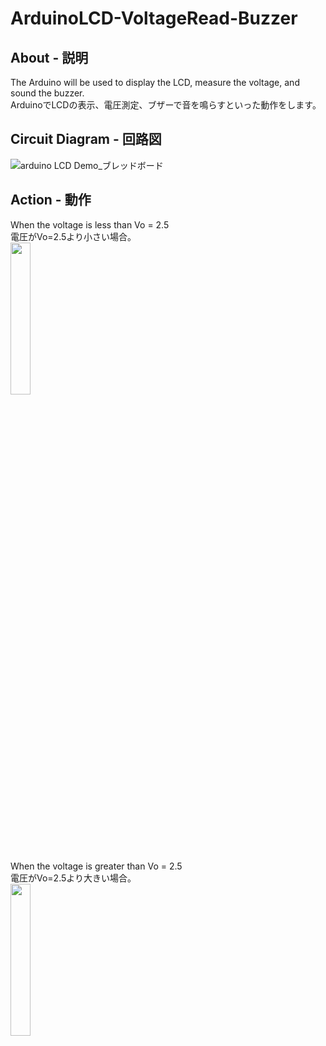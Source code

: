 # ArduinoLCD-VoltageRead-Buzzer
## About - 説明
The Arduino will be used to display the LCD, measure the voltage, and sound the buzzer.  
ArduinoでLCDの表示、電圧測定、ブザーで音を鳴らすといった動作をします。

## Circuit Diagram - 回路図
![arduino LCD Demo_ブレッドボード](https://user-images.githubusercontent.com/25848834/141890894-3c2fa0f4-0ca3-48cd-850c-ea7c65327449.png)  
  
## Action - 動作
When the voltage is less than Vo = 2.5  
電圧がVo=2.5より小さい場合。  
<img src="https://user-images.githubusercontent.com/25848834/141922863-ef84a02e-313f-4f9d-8d35-c503d6eab375.jpg" width="25%">  
  
When the voltage is greater than Vo = 2.5  
電圧がVo=2.5より大きい場合。  
<img src="https://user-images.githubusercontent.com/25848834/141922878-ff2797fe-49a7-4a35-ac02-08fd3b7bc51e.jpg" width="25%">
